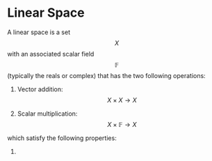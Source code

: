 # Linear Space

A linear space is a set $$X$$ with an associated scalar field $$\mathbb{F}$$ (typically the
reals or complex) that has the two following operations:

1. Vector addition: $$X \times X \rightarrow X$$

2. Scalar multiplication: $$X \times \mathbb{F} \rightarrow X$$

which satisfy the following properties:

1. 